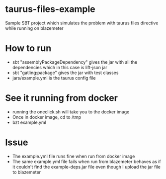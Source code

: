 # taurus-files-example
Sample SBT project which simulates the problem with taurus files directive while running on blazemeter

# How to run
* sbt "assemblyPackageDependency" gives the jar with all the dependencies which in this case is lift-json jar
* sbt "gatling:package" gives the jar with test classes
* jars/example.yml is the taurus config file

# See it running from docker

* running the oneclick.sh will take you to the docker image
* Once in docker image, cd to /tmp
* bzt example.yml

# Issue
* The example.yml file runs fine when run from docker image
* The same example.yml file fails when run from blazemeter behaves as if it couldn't find the example-deps.jar file even though I upload the jar file to blazemeter



